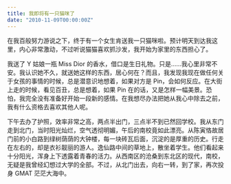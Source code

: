 ```yaml
---
title: 我即将有一只猫咪了
date: "2010-11-09T00:00:00Z"
---
```


在我百般努力游说之下，终于有一个女生肯送我一只猫咪啦。预计明天到达我这里，内心非常激动，不过听说猫猫喜欢抓沙发，我开始为家里的东西担心了。

我送了 Y 姑娘一瓶 Miss Dior 的香水，借口是生日礼物。只是……我心里非常不安。我认识她不久，就送她这样的东西，居心何在？而且，我发现我现在做任何关于女孩的事情的时候，总是潜意识地想着，如果对方是 Pin，会如何反应。在大街上走的时候，看见百丑，总是想着，如果 Pin 在的话，又是怎样一幅美景。恐怕，我完全没有准备好开始一段新的感情。在我想尽办法把她从我心中除去之前，我有什么资格去喜欢其他人呢。

下午去办了护照，效率非常之高，两点半出门，三点半不到已然回学校。我从东门走到北门，当时阳光灿烂，空气透彻明媚，午后的南校竟如此漂亮。从陈寅恪故居门前的小白路到绿树荫荫的大钟楼，每一块砖瓦后面，沉淀的是厚重的历史。行走在左右的，却是衣衫靓丽的游人。逸仙路中间的草地上，散坐着学生。他们看起来十分阳光，浑身上下透露着青春的活力。从西南区的沧桑到东北区的现代，南校，无疑是我曾经幻想过大学的全部。不过，从北门出去，向右一转，到了家，再次投身 GMAT 茫茫大海中。
